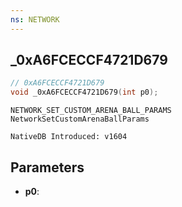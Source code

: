 ```yaml
---
ns: NETWORK
---
```

## _0xA6FCECCF4721D679

```c
// 0xA6FCECCF4721D679
void _0xA6FCECCF4721D679(int p0);
```

```
NETWORK_SET_CUSTOM_ARENA_BALL_PARAMS
NetworkSetCustomArenaBallParams

NativeDB Introduced: v1604
```

## Parameters
* **p0**:
